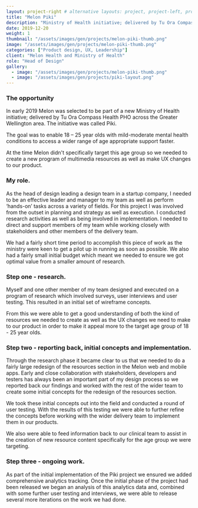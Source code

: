 ```yaml
---
layout: project-right # alternative layouts: project, project-left, project-right, project-top
title: "Melon Piki"
description: "Ministry of Health initiative; delivered by Tu Ora Compass Health PHO across the Greater Wellington area"
date: 2019-12-20
weight: 1
thumbnail: "/assets/images/gen/projects/melon-piki-thumb.png"
image: "/assets/images/gen/projects/melon-piki-thumb.png"
categories: ["Product design, UX, Leadership"]
client: "Melon Health and Ministry of Health"
role: "Head of Design"
gallery:
  - image: "/assets/images/gen/projects/melon-piki-thumb.png"
  - image: "/assets/images/gen/projects/piki-layout.png"
---
```


### The opportunity

In early 2019 Melon was selected to be part of a new Ministry of Health initiative; delivered by Tu Ora Compass Health PHO across the Greater Wellington area. The initiative was called Piki.

The goal was to enable 18 – 25 year olds with mild-moderate mental health conditions to access a wider range of age appropriate support faster.

At the time Melon didn't specifically target this age group so we needed to create a new program of multimedia resources as well as make UX changes to our product.

### My role.

As the head of design leading a design team in a startup company, I needed to be an effective leader and manager to my team as well as perform ‘hands-on’ tasks across a variety of fields. For this project I was involved from the outset in planning and strategy as well as execution. I conducted research activities as well as being involved in implementation. I needed to direct and support members of my team while working closely with stakeholders and other members of the delivery team.

​We had a fairly short time period to accomplish this piece of work as the ministry were keen to get a pilot up in running as soon as possible. We also had a fairly small initial budget which meant we needed to ensure we got optimal value from a smaller amount of research.

### Step one - research.

Myself and one other member of my team designed and executed on a program of research which involved surveys, user interviews and user testing. This resulted in an initial set of wireframe concepts.

From this we were able to get a good understanding of both the kind of resources we needed to create as well as the UX changes we need to make to our product in order to make it appeal more to the target age group of 18 - 25 year olds.

### Step two - reporting back, initial concepts and implementation.

Through the research phase it became clear to us that we needed to do a fairly large redesign of the resources section in the Melon web and mobile apps. Early and close collaboration with stakeholders, developers and testers has always been an important part of my design process so we reported back our findings and worked with the rest of the wider team to create some initial concepts for the redesign of the resources section.

We took these initial concepts out into the field and conducted a round of user testing. With the results of this testing we were able to further refine the concepts before working with the wider delivery team to implement them in our products.

We also were able to feed information back to our clinical team to assist in the creation of new resource content specifically for the age group we were targeting.

### Step three - ongoing work.

As part of the initial implementation of the Piki project we ensured we added comprehensive analytics tracking. Once the initial phase of the project had been released we began an analysis of this analytics data and, combined with some further user testing and interviews, we were able to release several more iterations on the work we had done.
